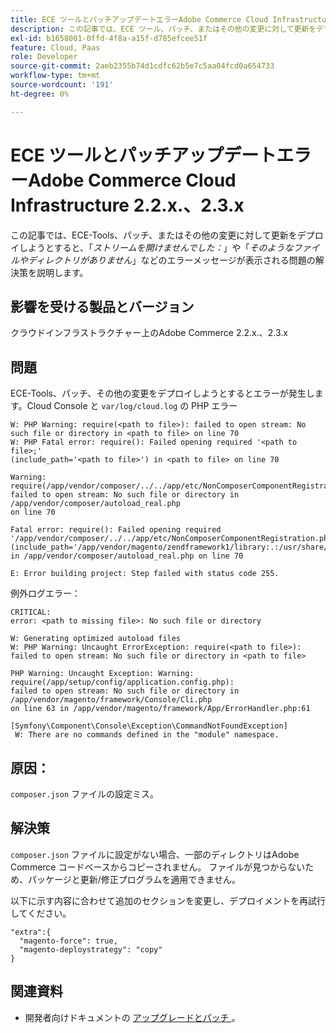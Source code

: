 ```yaml
---
title: ECE ツールとパッチアップデートエラーAdobe Commerce Cloud Infrastructure 2.2.x.、2.3.x
description: この記事では、ECE ツール、パッチ、またはその他の変更に対して更新をデプロイしようとすると、「*ストリームを開けませんでした：*」や「*そのようなファイルやディレクトリがありません*」などのエラーメッセージが表示される問題の解決策を説明します。
exl-id: b1658001-0ffd-4f8a-a15f-d785efcee51f
feature: Cloud, Paas
role: Developer
source-git-commit: 2aeb2355b74d1cdfc62b5e7c5aa04fcd0a654733
workflow-type: tm+mt
source-wordcount: '191'
ht-degree: 0%

---
```


# ECE ツールとパッチアップデートエラーAdobe Commerce Cloud Infrastructure 2.2.x.、2.3.x

この記事では、ECE-Tools、パッチ、またはその他の変更に対して更新をデプロイしようとすると、「*ストリームを開けませんでした：*」や「*そのようなファイルやディレクトリがありません*」などのエラーメッセージが表示される問題の解決策を説明します。

## 影響を受ける製品とバージョン

クラウドインフラストラクチャー上のAdobe Commerce 2.2.x.、2.3.x

## 問題

ECE-Tools、パッチ、その他の変更をデプロイしようとするとエラーが発生します。Cloud Console と `var/log/cloud.log` の PHP エラー

```
W: PHP Warning: require(<path to file>): failed to open stream: No such file or directory in <path to file> on line 70
W: PHP Fatal error: require(): Failed opening required '<path to file>;'
(include_path='<path to file>') in <path to file> on line 70

Warning: require(/app/vendor/composer/../../app/etc/NonComposerComponentRegistration.php):
failed to open stream: No such file or directory in /app/vendor/composer/autoload_real.php
on line 70

Fatal error: require(): Failed opening required '/app/vendor/composer/../../app/etc/NonComposerComponentRegistration.php'
(include_path='/app/vendor/magento/zendframework1/library:.:/usr/share/php')
in /app/vendor/composer/autoload_real.php on line 70

E: Error building project: Step failed with status code 255.
```

例外ログエラー：

```
CRITICAL:
error: <path to missing file>: No such file or directory
```

```
W: Generating optimized autoload files
W: PHP Warning: Uncaught ErrorException: require(<path to file>):
failed to open stream: No such file or directory in <path to file>
```

```
PHP Warning: Uncaught Exception: Warning: require(/app/setup/config/application.config.php):
failed to open stream: No such file or directory in /app/vendor/magento/framework/Console/Cli.php
on line 63 in /app/vendor/magento/framework/App/ErrorHandler.php:61
```

```
[Symfony\Component\Console\Exception\CommandNotFoundException]
 W: There are no commands defined in the "module" namespace.
```

## 原因：

`composer.json` ファイルの設定ミス。

## 解決策

`composer.json` ファイルに設定がない場合、一部のディレクトリはAdobe Commerce コードベースからコピーされません。 ファイルが見つからないため、パッケージと更新/修正プログラムを適用できません。

以下に示す内容に合わせて追加のセクションを変更し、デプロイメントを再試行してください。

```
"extra":{
  "magento-force": true,
  "magento-deploystrategy": "copy"
}
```

## 関連資料

* 開発者向けドキュメントの [ アップグレードとパッチ ](https://experienceleague.adobe.com/ja/docs/commerce-cloud-service/user-guide/develop/upgrade/best-practices)。
